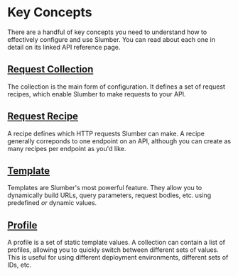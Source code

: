 # Key Concepts

There are a handful of key concepts you need to understand how to effectively configure and use Slumber. You can read about each one in detail on its linked API reference page.

## [Request Collection](../api/request_collection.md)

The collection is the main form of configuration. It defines a set of request recipes, which enable Slumber to make requests to your API.

## [Request Recipe](../api/request_recipe.md)

A recipe defines which HTTP requests Slumber can make. A recipe generally correponds to one endpoint on an API, although you can create as many recipes per endpoint as you'd like.

## [Template](./templates.md)

Templates are Slumber's most powerful feature. They allow you to dynamically build URLs, query parameters, request bodies, etc. using predefined _or_ dynamic values.

## [Profile](../api/profile.md)

A profile is a set of static template values. A collection can contain a list of profiles, allowing you to quickly switch between different sets of values. This is useful for using different deployment environments, different sets of IDs, etc.
